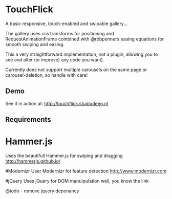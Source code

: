 # TouchFlick

A basic responsive, touch-enabled and swipable gallery...

The gallery uses css transforms for positioning and RequestAnimationFrame combined with @robpenners easing equations for smooth swiping and easing. 

This a very straightforward implementation, not a plugin, allowing you to see and alter (or improve) any code you want).

Currently does not support multiple carousels on the same page or carousel-deletion, so handle with care!

## Demo

See it in action at: http://touchflick.studiodeeg.nl

## Requirements

# Hammer.js
Uses the beautifull Hammer.js for swiping and dragging
http://hammerjs.github.io/

#Modernizr
User Modernizr fot feature detection
http://www.modernizr.com

#jQuery
Uses jQuery for DOM manuipulation
well, you know the link

@todo - remove jquery depenancy